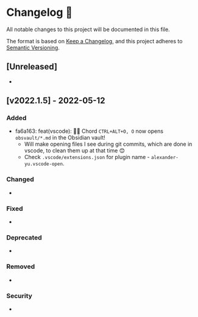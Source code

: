 # Changelog 📝

All notable changes to this project will be documented in this file.

The format is based on [Keep a Changelog](https://keepachangelog.com/en/1.0.0/), and this project adheres to [Semantic Versioning](https://semver.org/spec/v2.0.0.html).

## [Unreleased]

*

## [v2022.1.5] - 2022-05-12

### Added

- fa6a163: feat(vscode): 🧑‍💻 Chord `CTRL+ALT+O, O` now opens `obsvault/*.md` in the Obsidian vault!
  - Will make opening files I see during git commits, which are done in vscode, to clean them up at that time 😊
  - Check `.vscode/extensions.json` for plugin name - `alexander-yu.vscode-open`.

### Changed

*

### Fixed

*

### Deprecated

*

### Removed

*

### Security

*